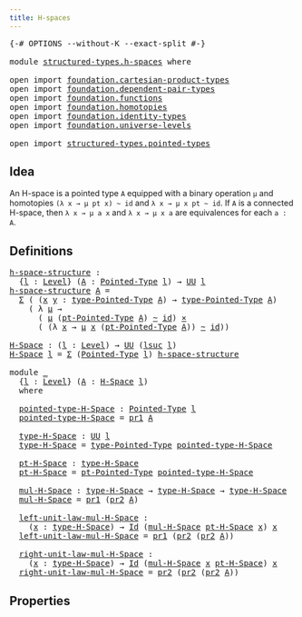 ```yaml
---
title: H-spaces
---
```


<pre class="Agda"><a id="34" class="Symbol">{-#</a> <a id="38" class="Keyword">OPTIONS</a> <a id="46" class="Pragma">--without-K</a> <a id="58" class="Pragma">--exact-split</a> <a id="72" class="Symbol">#-}</a>

<a id="77" class="Keyword">module</a> <a id="84" href="structured-types.h-spaces.html" class="Module">structured-types.h-spaces</a> <a id="110" class="Keyword">where</a>

<a id="117" class="Keyword">open</a> <a id="122" class="Keyword">import</a> <a id="129" href="foundation.cartesian-product-types.html" class="Module">foundation.cartesian-product-types</a>
<a id="164" class="Keyword">open</a> <a id="169" class="Keyword">import</a> <a id="176" href="foundation.dependent-pair-types.html" class="Module">foundation.dependent-pair-types</a>
<a id="208" class="Keyword">open</a> <a id="213" class="Keyword">import</a> <a id="220" href="foundation.functions.html" class="Module">foundation.functions</a>
<a id="241" class="Keyword">open</a> <a id="246" class="Keyword">import</a> <a id="253" href="foundation.homotopies.html" class="Module">foundation.homotopies</a>
<a id="275" class="Keyword">open</a> <a id="280" class="Keyword">import</a> <a id="287" href="foundation.identity-types.html" class="Module">foundation.identity-types</a>
<a id="313" class="Keyword">open</a> <a id="318" class="Keyword">import</a> <a id="325" href="foundation.universe-levels.html" class="Module">foundation.universe-levels</a>

<a id="353" class="Keyword">open</a> <a id="358" class="Keyword">import</a> <a id="365" href="structured-types.pointed-types.html" class="Module">structured-types.pointed-types</a>
</pre>
## Idea

An H-space is a pointed type `A` equipped with a binary operation `μ` and homotopies `(λ x → μ pt x) ~ id` and `λ x → μ x pt ~ id`. If `A` is a connected H-space, then `λ x → μ a x` and `λ x → μ x a` are equivalences for each `a : A`.

## Definitions

<pre class="Agda"><a id="h-space-structure"></a><a id="670" href="structured-types.h-spaces.html#670" class="Function">h-space-structure</a> <a id="688" class="Symbol">:</a>
  <a id="692" class="Symbol">{</a><a id="693" href="structured-types.h-spaces.html#693" class="Bound">l</a> <a id="695" class="Symbol">:</a> <a id="697" href="Agda.Primitive.html#597" class="Postulate">Level</a><a id="702" class="Symbol">}</a> <a id="704" class="Symbol">(</a><a id="705" href="structured-types.h-spaces.html#705" class="Bound">A</a> <a id="707" class="Symbol">:</a> <a id="709" href="structured-types.pointed-types.html#383" class="Function">Pointed-Type</a> <a id="722" href="structured-types.h-spaces.html#693" class="Bound">l</a><a id="723" class="Symbol">)</a> <a id="725" class="Symbol">→</a> <a id="727" href="foundation-core.universe-levels.html#222" class="Primitive">UU</a> <a id="730" href="structured-types.h-spaces.html#693" class="Bound">l</a>
<a id="732" href="structured-types.h-spaces.html#670" class="Function">h-space-structure</a> <a id="750" href="structured-types.h-spaces.html#750" class="Bound">A</a> <a id="752" class="Symbol">=</a>
  <a id="756" href="foundation-core.dependent-pair-types.html#502" class="Record">Σ</a> <a id="758" class="Symbol">(</a> <a id="760" class="Symbol">(</a><a id="761" href="structured-types.h-spaces.html#761" class="Bound">x</a> <a id="763" href="structured-types.h-spaces.html#763" class="Bound">y</a> <a id="765" class="Symbol">:</a> <a id="767" href="structured-types.pointed-types.html#518" class="Function">type-Pointed-Type</a> <a id="785" href="structured-types.h-spaces.html#750" class="Bound">A</a><a id="786" class="Symbol">)</a> <a id="788" class="Symbol">→</a> <a id="790" href="structured-types.pointed-types.html#518" class="Function">type-Pointed-Type</a> <a id="808" href="structured-types.h-spaces.html#750" class="Bound">A</a><a id="809" class="Symbol">)</a>
    <a id="815" class="Symbol">(</a> <a id="817" class="Symbol">λ</a> <a id="819" href="structured-types.h-spaces.html#819" class="Bound">μ</a> <a id="821" class="Symbol">→</a>
      <a id="829" class="Symbol">(</a> <a id="831" href="structured-types.h-spaces.html#819" class="Bound">μ</a> <a id="833" class="Symbol">(</a><a id="834" href="structured-types.pointed-types.html#576" class="Function">pt-Pointed-Type</a> <a id="850" href="structured-types.h-spaces.html#750" class="Bound">A</a><a id="851" class="Symbol">)</a> <a id="853" href="foundation-core.homotopies.html#545" class="Function Operator">~</a> <a id="855" href="foundation-core.functions.html#309" class="Function">id</a><a id="857" class="Symbol">)</a> <a id="859" href="foundation-core.cartesian-product-types.html#577" class="Function Operator">×</a>
      <a id="867" class="Symbol">(</a> <a id="869" class="Symbol">(λ</a> <a id="872" href="structured-types.h-spaces.html#872" class="Bound">x</a> <a id="874" class="Symbol">→</a> <a id="876" href="structured-types.h-spaces.html#819" class="Bound">μ</a> <a id="878" href="structured-types.h-spaces.html#872" class="Bound">x</a> <a id="880" class="Symbol">(</a><a id="881" href="structured-types.pointed-types.html#576" class="Function">pt-Pointed-Type</a> <a id="897" href="structured-types.h-spaces.html#750" class="Bound">A</a><a id="898" class="Symbol">))</a> <a id="901" href="foundation-core.homotopies.html#545" class="Function Operator">~</a> <a id="903" href="foundation-core.functions.html#309" class="Function">id</a><a id="905" class="Symbol">))</a>

<a id="H-Space"></a><a id="909" href="structured-types.h-spaces.html#909" class="Function">H-Space</a> <a id="917" class="Symbol">:</a> <a id="919" class="Symbol">(</a><a id="920" href="structured-types.h-spaces.html#920" class="Bound">l</a> <a id="922" class="Symbol">:</a> <a id="924" href="Agda.Primitive.html#597" class="Postulate">Level</a><a id="929" class="Symbol">)</a> <a id="931" class="Symbol">→</a> <a id="933" href="foundation-core.universe-levels.html#222" class="Primitive">UU</a> <a id="936" class="Symbol">(</a><a id="937" href="Agda.Primitive.html#780" class="Primitive">lsuc</a> <a id="942" href="structured-types.h-spaces.html#920" class="Bound">l</a><a id="943" class="Symbol">)</a>
<a id="945" href="structured-types.h-spaces.html#909" class="Function">H-Space</a> <a id="953" href="structured-types.h-spaces.html#953" class="Bound">l</a> <a id="955" class="Symbol">=</a> <a id="957" href="foundation-core.dependent-pair-types.html#502" class="Record">Σ</a> <a id="959" class="Symbol">(</a><a id="960" href="structured-types.pointed-types.html#383" class="Function">Pointed-Type</a> <a id="973" href="structured-types.h-spaces.html#953" class="Bound">l</a><a id="974" class="Symbol">)</a> <a id="976" href="structured-types.h-spaces.html#670" class="Function">h-space-structure</a>

<a id="995" class="Keyword">module</a> <a id="1002" href="structured-types.h-spaces.html#1002" class="Module">_</a>
  <a id="1006" class="Symbol">{</a><a id="1007" href="structured-types.h-spaces.html#1007" class="Bound">l</a> <a id="1009" class="Symbol">:</a> <a id="1011" href="Agda.Primitive.html#597" class="Postulate">Level</a><a id="1016" class="Symbol">}</a> <a id="1018" class="Symbol">(</a><a id="1019" href="structured-types.h-spaces.html#1019" class="Bound">A</a> <a id="1021" class="Symbol">:</a> <a id="1023" href="structured-types.h-spaces.html#909" class="Function">H-Space</a> <a id="1031" href="structured-types.h-spaces.html#1007" class="Bound">l</a><a id="1032" class="Symbol">)</a>
  <a id="1036" class="Keyword">where</a>

  <a id="1045" href="structured-types.h-spaces.html#1045" class="Function">pointed-type-H-Space</a> <a id="1066" class="Symbol">:</a> <a id="1068" href="structured-types.pointed-types.html#383" class="Function">Pointed-Type</a> <a id="1081" href="structured-types.h-spaces.html#1007" class="Bound">l</a>
  <a id="1085" href="structured-types.h-spaces.html#1045" class="Function">pointed-type-H-Space</a> <a id="1106" class="Symbol">=</a> <a id="1108" href="foundation-core.dependent-pair-types.html#592" class="Field">pr1</a> <a id="1112" href="structured-types.h-spaces.html#1019" class="Bound">A</a>

  <a id="1117" href="structured-types.h-spaces.html#1117" class="Function">type-H-Space</a> <a id="1130" class="Symbol">:</a> <a id="1132" href="foundation-core.universe-levels.html#222" class="Primitive">UU</a> <a id="1135" href="structured-types.h-spaces.html#1007" class="Bound">l</a>
  <a id="1139" href="structured-types.h-spaces.html#1117" class="Function">type-H-Space</a> <a id="1152" class="Symbol">=</a> <a id="1154" href="structured-types.pointed-types.html#518" class="Function">type-Pointed-Type</a> <a id="1172" href="structured-types.h-spaces.html#1045" class="Function">pointed-type-H-Space</a>

  <a id="1196" href="structured-types.h-spaces.html#1196" class="Function">pt-H-Space</a> <a id="1207" class="Symbol">:</a> <a id="1209" href="structured-types.h-spaces.html#1117" class="Function">type-H-Space</a>
  <a id="1224" href="structured-types.h-spaces.html#1196" class="Function">pt-H-Space</a> <a id="1235" class="Symbol">=</a> <a id="1237" href="structured-types.pointed-types.html#576" class="Function">pt-Pointed-Type</a> <a id="1253" href="structured-types.h-spaces.html#1045" class="Function">pointed-type-H-Space</a>

  <a id="1277" href="structured-types.h-spaces.html#1277" class="Function">mul-H-Space</a> <a id="1289" class="Symbol">:</a> <a id="1291" href="structured-types.h-spaces.html#1117" class="Function">type-H-Space</a> <a id="1304" class="Symbol">→</a> <a id="1306" href="structured-types.h-spaces.html#1117" class="Function">type-H-Space</a> <a id="1319" class="Symbol">→</a> <a id="1321" href="structured-types.h-spaces.html#1117" class="Function">type-H-Space</a>
  <a id="1336" href="structured-types.h-spaces.html#1277" class="Function">mul-H-Space</a> <a id="1348" class="Symbol">=</a> <a id="1350" href="foundation-core.dependent-pair-types.html#592" class="Field">pr1</a> <a id="1354" class="Symbol">(</a><a id="1355" href="foundation-core.dependent-pair-types.html#604" class="Field">pr2</a> <a id="1359" href="structured-types.h-spaces.html#1019" class="Bound">A</a><a id="1360" class="Symbol">)</a>

  <a id="1365" href="structured-types.h-spaces.html#1365" class="Function">left-unit-law-mul-H-Space</a> <a id="1391" class="Symbol">:</a>
    <a id="1397" class="Symbol">(</a><a id="1398" href="structured-types.h-spaces.html#1398" class="Bound">x</a> <a id="1400" class="Symbol">:</a> <a id="1402" href="structured-types.h-spaces.html#1117" class="Function">type-H-Space</a><a id="1414" class="Symbol">)</a> <a id="1416" class="Symbol">→</a> <a id="1418" href="foundation-core.identity-types.html#641" class="Datatype">Id</a> <a id="1421" class="Symbol">(</a><a id="1422" href="structured-types.h-spaces.html#1277" class="Function">mul-H-Space</a> <a id="1434" href="structured-types.h-spaces.html#1196" class="Function">pt-H-Space</a> <a id="1445" href="structured-types.h-spaces.html#1398" class="Bound">x</a><a id="1446" class="Symbol">)</a> <a id="1448" href="structured-types.h-spaces.html#1398" class="Bound">x</a>
  <a id="1452" href="structured-types.h-spaces.html#1365" class="Function">left-unit-law-mul-H-Space</a> <a id="1478" class="Symbol">=</a> <a id="1480" href="foundation-core.dependent-pair-types.html#592" class="Field">pr1</a> <a id="1484" class="Symbol">(</a><a id="1485" href="foundation-core.dependent-pair-types.html#604" class="Field">pr2</a> <a id="1489" class="Symbol">(</a><a id="1490" href="foundation-core.dependent-pair-types.html#604" class="Field">pr2</a> <a id="1494" href="structured-types.h-spaces.html#1019" class="Bound">A</a><a id="1495" class="Symbol">))</a>

  <a id="1501" href="structured-types.h-spaces.html#1501" class="Function">right-unit-law-mul-H-Space</a> <a id="1528" class="Symbol">:</a>
    <a id="1534" class="Symbol">(</a><a id="1535" href="structured-types.h-spaces.html#1535" class="Bound">x</a> <a id="1537" class="Symbol">:</a> <a id="1539" href="structured-types.h-spaces.html#1117" class="Function">type-H-Space</a><a id="1551" class="Symbol">)</a> <a id="1553" class="Symbol">→</a> <a id="1555" href="foundation-core.identity-types.html#641" class="Datatype">Id</a> <a id="1558" class="Symbol">(</a><a id="1559" href="structured-types.h-spaces.html#1277" class="Function">mul-H-Space</a> <a id="1571" href="structured-types.h-spaces.html#1535" class="Bound">x</a> <a id="1573" href="structured-types.h-spaces.html#1196" class="Function">pt-H-Space</a><a id="1583" class="Symbol">)</a> <a id="1585" href="structured-types.h-spaces.html#1535" class="Bound">x</a>
  <a id="1589" href="structured-types.h-spaces.html#1501" class="Function">right-unit-law-mul-H-Space</a> <a id="1616" class="Symbol">=</a> <a id="1618" href="foundation-core.dependent-pair-types.html#604" class="Field">pr2</a> <a id="1622" class="Symbol">(</a><a id="1623" href="foundation-core.dependent-pair-types.html#604" class="Field">pr2</a> <a id="1627" class="Symbol">(</a><a id="1628" href="foundation-core.dependent-pair-types.html#604" class="Field">pr2</a> <a id="1632" href="structured-types.h-spaces.html#1019" class="Bound">A</a><a id="1633" class="Symbol">))</a>
</pre>
## Properties
